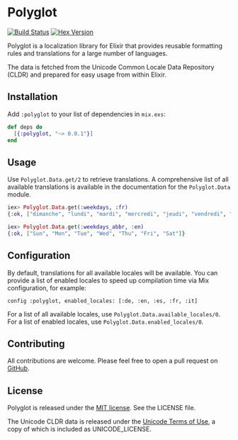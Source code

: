 # Polyglot

[![Build Status](https://travis-ci.org/padde/polyglot.svg)](https://travis-ci.org/padde/polyglot)
[![Hex Version](https://img.shields.io/hexpm/v/polyglot.svg)](https://hex.pm/packages/polyglot)

Polyglot is a localization library for Elixir that provides reusable formatting
rules and translations for a large number of languages.

The data is fetched from the Unicode Common Locale Data Repository (CLDR) and
prepared for easy usage from within Elixir.

## Installation

Add `:polyglot` to your list of dependencies in `mix.exs`:

```elixir
def deps do
  [{:polyglot, "~> 0.0.1"}]
end
```

## Usage

Use `Polyglot.Data.get/2` to retrieve translations. A comprehensive list of all
available translations is available in the documentation for the `Polyglot.Data`
module.

```elixir
iex> Polyglot.Data.get(:weekdays, :fr)
{:ok, ["dimanche", "lundi", "mardi", "mercredi", "jeudi", "vendredi", "samedi"]}

iex> Polyglot.Data.get(:weekdays_abbr, :en)
{:ok, ["Sun", "Mon", "Tue", "Wed", "Thu", "Fri", "Sat"]}
```

## Configuration

By default, translations for all available locales will be available. You can
provide a list of enabled locales to speed up compilation time via Mix
configuration, for example:

    config :polyglot, enabled_locales: [:de, :en, :es, :fr, :it]

For a list of all available locales, use `Polyglot.Data.available_locales/0`.
For a list of enabled locales, use `Polyglot.Data.enabled_locales/0`.

## Contributing

All contributions are welcome. Please feel free to open a pull request on
[GitHub](https://github.com/padde/polyglot).

## License

Polyglot is released under the [MIT license](http://padde.mit-license.org/).
See the LICENSE file.

The Unicode CLDR data is released under the [Unicode Terms of
Use](http://www.unicode.org/copyright.html), a copy of which is included as
UNICODE_LICENSE.
